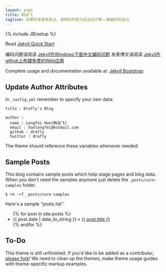 ```yaml
---
layout: page
title: 韩龙飞
tagline: 如果你未曾失败过，说明你的努力还远远不够——做最好的自己
---
```

{% include JB/setup %}

Read [Jekyll Quick Start](http://jekyllbootstrap.com/usage/jekyll-quick-start.html)

编码问题请阅读 [Jekyll在Windows下面中文编码问题](http://www.cnblogs.com/aleda/articles/Jekyll-in-Windows-following-Chinese-encoding-problem-solutions.html)
发表博文请阅读 [Jekyll在github上构建免费的Web应用](http://blog.fens.me/jekyll-bootstarp-github/)

Complete usage and documentation available at: [Jekyll Bootstrap](http://jekyllbootstrap.com)

## Update Author Attributes

In `_config.yml` remember to specify your own data:
    
    title : Drafly's Blog
    
    author :
      name : Longfei Han(韩龙飞)
      email : hanlongfei@hotmail.com
      github : drafly
      twitter : drafly

The theme should reference these variables whenever needed.
    
## Sample Posts

This blog contains sample posts which help stage pages and blog data.
When you don't need the samples anymore just delete the `_posts/core-samples` folder.

    $ rm -rf _posts/core-samples

Here's a sample "posts list".

<ul class="posts">
  {% for post in site.posts %}
    <li><span>{{ post.date | date_to_string }}</span> &raquo; <a href="{{ BASE_PATH }}{{ post.url }}">{{ post.title }}</a></li>
  {% endfor %}
</ul>

## To-Do

This theme is still unfinished. If you'd like to be added as a contributor, [please fork](http://github.com/plusjade/jekyll-bootstrap)!
We need to clean up the themes, make theme usage guides with theme-specific markup examples.


